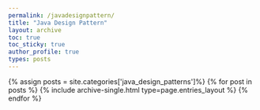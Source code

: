 ```yaml
---
permalink: /javadesignpattern/
title: "Java Design Pattern"
layout: archive
toc: true
toc_sticky: true
author_profile: true
types: posts
---
```


{% assign posts = site.categories['java_design_patterns']%}
{% for post in posts %}
  {% include archive-single.html type=page.entries_layout %}
{% endfor %}